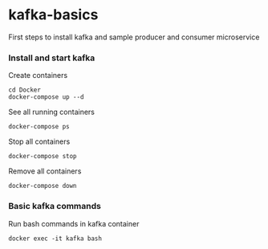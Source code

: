 # kafka-basics
First steps to install kafka and sample producer and consumer microservice

### Install and start kafka
Create containers
```
cd Docker
docker-compose up --d
```
See all running containers
```
docker-compose ps
```
Stop all containers
```
docker-compose stop
```
Remove all containers
```
docker-compose down
```

### Basic kafka commands
Run bash commands in kafka container
```
docker exec -it kafka bash
```